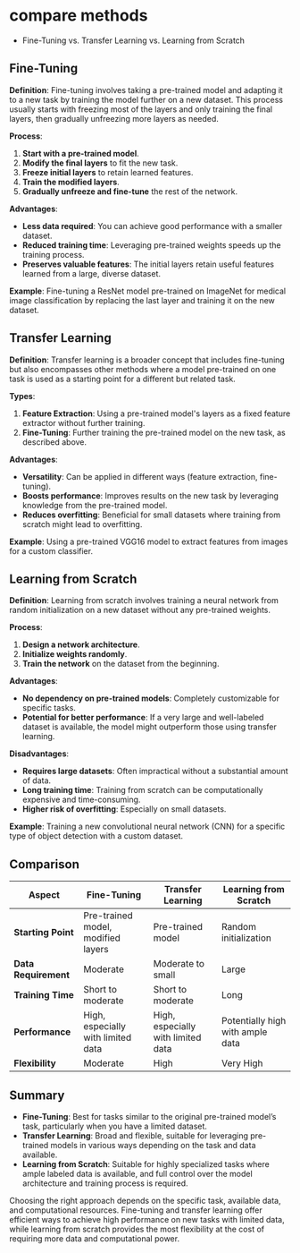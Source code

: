 # compare methods

* Fine-Tuning vs. Transfer Learning vs. Learning from Scratch

## Fine-Tuning

**Definition**: Fine-tuning involves taking a pre-trained model and adapting it to a new task by training the model further on a new dataset. This process usually starts with freezing most of the layers and only training the final layers, then gradually unfreezing more layers as needed.

**Process**:
1. **Start with a pre-trained model**.
2. **Modify the final layers** to fit the new task.
3. **Freeze initial layers** to retain learned features.
4. **Train the modified layers**.
5. **Gradually unfreeze and fine-tune** the rest of the network.

**Advantages**:
- **Less data required**: You can achieve good performance with a smaller dataset.
- **Reduced training time**: Leveraging pre-trained weights speeds up the training process.
- **Preserves valuable features**: The initial layers retain useful features learned from a large, diverse dataset.

**Example**:
Fine-tuning a ResNet model pre-trained on ImageNet for medical image classification by replacing the last layer and training it on the new dataset.

## Transfer Learning

**Definition**: Transfer learning is a broader concept that includes fine-tuning but also encompasses other methods where a model pre-trained on one task is used as a starting point for a different but related task.

**Types**:
1. **Feature Extraction**: Using a pre-trained model's layers as a fixed feature extractor without further training.
2. **Fine-Tuning**: Further training the pre-trained model on the new task, as described above.

**Advantages**:
- **Versatility**: Can be applied in different ways (feature extraction, fine-tuning).
- **Boosts performance**: Improves results on the new task by leveraging knowledge from the pre-trained model.
- **Reduces overfitting**: Beneficial for small datasets where training from scratch might lead to overfitting.

**Example**:
Using a pre-trained VGG16 model to extract features from images for a custom classifier.

## Learning from Scratch

**Definition**: Learning from scratch involves training a neural network from random initialization on a new dataset without any pre-trained weights.

**Process**:
1. **Design a network architecture**.
2. **Initialize weights randomly**.
3. **Train the network** on the dataset from the beginning.

**Advantages**:
- **No dependency on pre-trained models**: Completely customizable for specific tasks.
- **Potential for better performance**: If a very large and well-labeled dataset is available, the model might outperform those using transfer learning.

**Disadvantages**:
- **Requires large datasets**: Often impractical without a substantial amount of data.
- **Long training time**: Training from scratch can be computationally expensive and time-consuming.
- **Higher risk of overfitting**: Especially on small datasets.

**Example**:
Training a new convolutional neural network (CNN) for a specific type of object detection with a custom dataset.

## Comparison

| Aspect              | Fine-Tuning                           | Transfer Learning                       | Learning from Scratch                 |
|---------------------|---------------------------------------|-----------------------------------------|---------------------------------------|
| **Starting Point**  | Pre-trained model, modified layers    | Pre-trained model                       | Random initialization                 |
| **Data Requirement**| Moderate                              | Moderate to small                       | Large                                 |
| **Training Time**   | Short to moderate                     | Short to moderate                       | Long                                  |
| **Performance**     | High, especially with limited data    | High, especially with limited data      | Potentially high with ample data      |
| **Flexibility**     | Moderate                               | High                                   | Very High                             |

## Summary

- **Fine-Tuning**: Best for tasks similar to the original pre-trained model’s task, particularly when you have a limited dataset.
- **Transfer Learning**: Broad and flexible, suitable for leveraging pre-trained models in various ways depending on the task and data available.
- **Learning from Scratch**: Suitable for highly specialized tasks where ample labeled data is available, and full control over the model architecture and training process is required.

Choosing the right approach depends on the specific task, available data, and computational resources. Fine-tuning and transfer learning offer efficient ways to achieve high performance on new tasks with limited data, while learning from scratch provides the most flexibility at the cost of requiring more data and computational power.